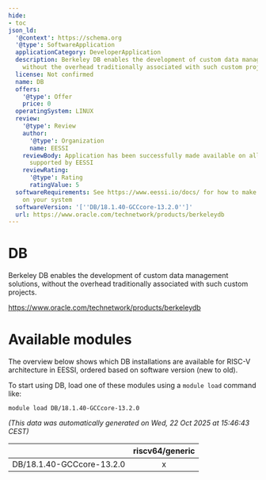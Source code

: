 ```yaml
---
hide:
- toc
json_ld:
  '@context': https://schema.org
  '@type': SoftwareApplication
  applicationCategory: DeveloperApplication
  description: Berkeley DB enables the development of custom data management solutions,
    without the overhead traditionally associated with such custom projects.
  license: Not confirmed
  name: DB
  offers:
    '@type': Offer
    price: 0
  operatingSystem: LINUX
  review:
    '@type': Review
    author:
      '@type': Organization
      name: EESSI
    reviewBody: Application has been successfully made available on all architectures
      supported by EESSI
    reviewRating:
      '@type': Rating
      ratingValue: 5
  softwareRequirements: See https://www.eessi.io/docs/ for how to make EESSI available
    on your system
  softwareVersion: '[''DB/18.1.40-GCCcore-13.2.0'']'
  url: https://www.oracle.com/technetwork/products/berkeleydb
---
```


DB
==


Berkeley DB enables the development of custom data management solutions, without the overhead traditionally associated with such custom projects.

https://www.oracle.com/technetwork/products/berkeleydb
# Available modules


The overview below shows which DB installations are available for RISC-V architecture in EESSI, ordered based on software version (new to old).

To start using DB, load one of these modules using a `module load` command like:

```shell
module load DB/18.1.40-GCCcore-13.2.0
```

*(This data was automatically generated on Wed, 22 Oct 2025 at 15:46:43 CEST)*

| |riscv64/generic|
| :---: | :---: |
|DB/18.1.40-GCCcore-13.2.0|x|
